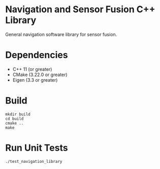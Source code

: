 # Navigation and Sensor Fusion C++ Library
General navigation software library for sensor fusion. 

# Dependencies
* C++ 11 (or greater) <br />
* CMake (3.22.0 or greater) <br />
* Eigen (3.3 or greater) <br />

# Build
```
mkdir build
cd build
cmake ..
make
```
# Run Unit Tests
```
./test_navigation_library
```
